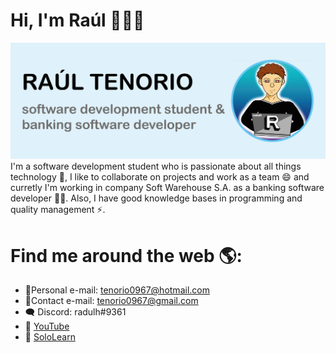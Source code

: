 # Hi, I'm Raúl 👋🧑‍💻
<img src="./github_banner.png" alt="Banner that says Raúl Tenorio - software development student & banking software developer alongside a cartoon illustration of Raúl">
I'm a software development student who is passionate about all things technology 🔭, I like to collaborate on projects and work as a team 😄 and curretly I'm working in company Soft Warehouse S.A. as a banking software developer 🕵️‍♀️. Also, I have good knowledge bases in programming and quality management ⚡.

# Find me around the web 🌎:
- 📜Personal e-mail: tenorio0967@hotmail.com
- 📜Contact e-mail: tenorio0967@gmail.com
- 🗨 Discord: radulh#9361
- 🔴 <a href="https://www.youtube.com/c/radulh">YouTube</a> 
- 🔷 <a href="https://www.sololearn.com/profile/9535040">SoloLearn</a> 
